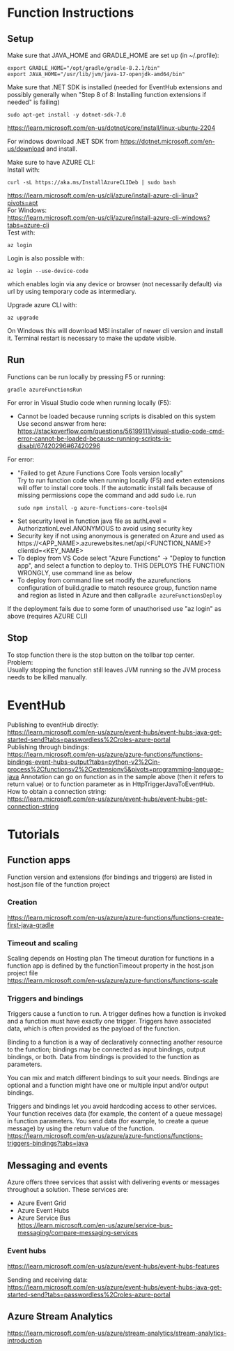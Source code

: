 # Function Instructions

## Setup

Make sure that JAVA_HOME and GRADLE_HOME are set up (in ~/.profile):
```
export GRADLE_HOME="/opt/gradle/gradle-8.2.1/bin"
export JAVA_HOME="/usr/lib/jvm/java-17-openjdk-amd64/bin"
```
Make sure that .NET SDK is installed  (needed for EventHub extensions and possibly generally when "Step 8 of 8: Installing function extensions if needed" is failing)
```
sudo apt-get install -y dotnet-sdk-7.0
```
https://learn.microsoft.com/en-us/dotnet/core/install/linux-ubuntu-2204 

For windows download .NET SDK from https://dotnet.microsoft.com/en-us/download and install.

Make sure to have AZURE CLI:  
Install with:  
```
curl -sL https://aka.ms/InstallAzureCLIDeb | sudo bash
```
https://learn.microsoft.com/en-us/cli/azure/install-azure-cli-linux?pivots=apt  
For Windows:   
https://learn.microsoft.com/en-us/cli/azure/install-azure-cli-windows?tabs=azure-cli  
Test with:
```
az login
```
Login is also possible with:
```
az login --use-device-code
```
which enables login via any device or browser (not necessarily default) via url by using temporary code as intermediary.

Upgrade azure CLI with:
```
az upgrade
```
On Windows this will download MSI installer of newer cli version and install it. Terminal restart is necessary to make the update visible.

## Run
Functions can be run locally by pressing F5 or running:  
```
gradle azureFunctionsRun
```
For error in Visual Studio code when running locally (F5):  
* Cannot be loaded because running scripts is disabled on this system  
Use second answer from here:  
https://stackoverflow.com/questions/56199111/visual-studio-code-cmd-error-cannot-be-loaded-because-running-scripts-is-disabl/67420296#67420296

For error:  
* "Failed to get Azure Functions Core Tools version locally"  
Try to run function code when running locally (F5) and exten extensions will offer to install core tools. If the automatic install fails because of missing permissions cope the command and add sudo i.e. run
    ```
    sudo npm install -g azure-functions-core-tools@4
    ```
* Set security level in function java file  as authLevel = AuthorizationLevel.ANONYMOUS to avoid using security key  
* Security key if not using anonymous is generated on Azure and used as https://<APP_NAME>.azurewebsites.net/api/<FUNCTION_NAME>?clientid=<KEY_NAME>  
* To deploy from VS Code select "Azure Functions" -> "Deploy to function app", and select a function to deploy to.
THIS DEPLOYS THE FUNCTION WRONGLY, use command line as below  
* To deploy from command line set modify the azurefunctions configuration of build.gradle to match resource group, function name and region as listed in Azure and then call`gradle azureFunctionsDeploy`

If the deployment fails due to some form of unauthorised use "az login" as above (requires AZURE CLI)

## Stop
To stop function there is the stop button on the tollbar top center.  
Problem:   
Usually stopping the function still leaves JVM running so the JVM process needs to be killed manually.

# EventHub

Publishing to eventHub directly:  
https://learn.microsoft.com/en-us/azure/event-hubs/event-hubs-java-get-started-send?tabs=passwordless%2Croles-azure-portal  
Publishing through bindings:  
https://learn.microsoft.com/en-us/azure/azure-functions/functions-bindings-event-hubs-output?tabs=python-v2%2Cin-process%2Cfunctionsv2%2Cextensionv5&pivots=programming-language-java
Annotation can go on function as in the sample above (then it refers to return value) or to function parameter as in HttpTriggerJavaToEventHub.
How to obtain a connection string:  
https://learn.microsoft.com/en-us/azure/event-hubs/event-hubs-get-connection-string

# Tutorials
## Function apps    
Function version and extensions (for bindings and triggers) are listed in host.json file of the function project  
### Creation
https://learn.microsoft.com/en-us/azure/azure-functions/functions-create-first-java-gradle  
### Timeout and scaling
Scaling depends on Hosting plan
The timeout duration for functions in a function app is defined by the functionTimeout property in the host.json project file  
https://learn.microsoft.com/en-us/azure/azure-functions/functions-scale
### Triggers and bindings
Triggers cause a function to run. A trigger defines how a function is invoked and a function must have exactly one trigger. Triggers have associated data, which is often provided as the payload of the function.

Binding to a function is a way of declaratively connecting another resource to the function; bindings may be connected as input bindings, output bindings, or both. Data from bindings is provided to the function as parameters.

You can mix and match different bindings to suit your needs. Bindings are optional and a function might have one or multiple input and/or output bindings.

Triggers and bindings let you avoid hardcoding access to other services. Your function receives data (for example, the content of a queue message) in function parameters. You send data (for example, to create a queue message) by using the return value of the function.  
https://learn.microsoft.com/en-us/azure/azure-functions/functions-triggers-bindings?tabs=java

## Messaging and events
Azure offers three services that assist with delivering events or messages throughout a solution. These services are:  
* Azure Event Grid
* Azure Event Hubs
* Azure Service Bus  
https://learn.microsoft.com/en-us/azure/service-bus-messaging/compare-messaging-services


### Event hubs  
https://learn.microsoft.com/en-us/azure/event-hubs/event-hubs-features   

Sending and receiving data:  
https://learn.microsoft.com/en-us/azure/event-hubs/event-hubs-java-get-started-send?tabs=passwordless%2Croles-azure-portal  

## Azure Stream Analytics
https://learn.microsoft.com/en-us/azure/stream-analytics/stream-analytics-introduction


